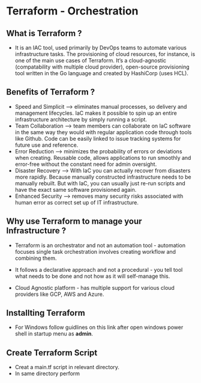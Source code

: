 # Terraform - Orchestration

## What is Terraform ?

- It is an IAC tool, used primarily by DevOps teams to automate various infrastructure tasks. The provisioning of cloud resources, for instance, is one of the main use cases of Terraform. It’s a cloud-agnostic (compatability with multiple cloud provider), open-source provisioning tool written in the Go language and created by HashiCorp (uses HCL).

## Benefits of Terraform ?

- Speed and Simplicit --> eliminates manual processes, so delivery and management lifecycles. IaC makes it possible to spin up an entire infrastructure architecture by simply running a script.
- Team Collaboration --> team members can collaborate on IaC software in the same way they would with regular application code through tools like Github. Code can be easily linked to issue tracking systems for future use and reference.
- Error Reduction -->  minimizes the probability of errors or deviations when creating. Reusable code, allows applications to run smoothly and error-free without the constant need for admin oversight.
- Disaster Recovery --> With IaC you can actually recover from disasters more rapidly. Because manually constructed infrastructure needs to be manually rebuilt. But with IaC, you can usually just re-run scripts and have the exact same software provisioned again.
- Enhanced Security --> removes many security risks associated with human error as correct set up of IT infrastructure. 

## Why use Terraform to manage your Infrastructure ?

- Terraform is an orchestrator and not an automation tool - automation focuses single task orchestration involves creating workflow and combining them. 

- It follows a declarative approach and not a procedural - you tell tool what needs to be done and not how as it will self-manage this. 

- Cloud Agnostic platform - has multiple support for various cloud providers like GCP, AWS and Azure. 


## Installting Terraform

- For Windows follow guidlines on this link after open windows power shell in startup menu as **admin**.

## Create Terraform Script

- Creat a main.tf script in relevant directory.
- In same directory perform 
